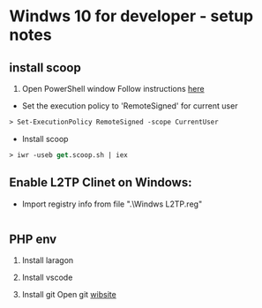 # Windws 10 for developer - setup notes

## install scoop
1. Open PowerShell window
Follow instructions [here](https://scoop.sh/)

* Set the execution policy to 'RemoteSigned' for current user
```ps
> Set-ExecutionPolicy RemoteSigned -scope CurrentUser
```
* Install scoop
```ps
> iwr -useb get.scoop.sh | iex
```

## Enable L2TP Clinet on Windows:
* Import registry info from file ".\Windws L2TP.reg"
```ps

```

## PHP env
1. Install laragon

2. Install vscode

3. Install git
Open git [wibsite](http://git-scm.com)